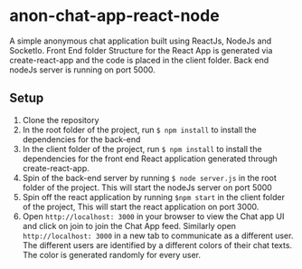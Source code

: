 # anon-chat-app-react-node
A simple anonymous chat application built using ReactJs, NodeJs and SocketIo.
Front End folder Structure for the React App is generated via create-react-app and the code is placed in the client folder.
Back end nodeJs server is running on port 5000.

## Setup
1. Clone the repository
2. In the root folder of the project, run `$ npm install` to install the dependencies for the back-end
3. In the client folder of the project, run `$ npm install` to install the dependencies for the front end React application generated through create-react-app.
4. Spin of the back-end server by running `$ node server.js` in the root folder of the project. This will start the nodeJs server on port 5000
5. Spin off the react application by running `$npm start` in the client folder of the project, This will start the react application on port 3000.
6. Open `http://localhost: 3000` in your browser to view the Chat app UI and click on join to join the Chat App feed. Similarly open `http://localhost: 3000` in a new tab to communicate as a different user. The different users are identified by a different colors of their chat texts. The color is generated randomly for every user.
